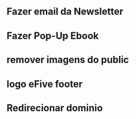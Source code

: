 ## Fazer email da Newsletter

## Fazer Pop-Up Ebook

## remover imagens do public

## logo eFive footer

## Redirecionar dominio
